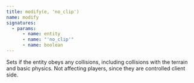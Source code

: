 ```yaml
---
title: modify(e, 'no_clip')
name: modify
signatures:
  - params:
      - name: entity
      - name: "'no_clip'"
      - name: boolean
---
```


Sets if the entity obeys any collisions, including collisions with the terrain
and basic physics. Not affecting players, since they are controlled client side.
